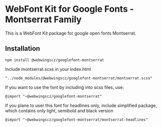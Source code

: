 # WebFont Kit for Google Fonts - Montserrat Family
This is a WebFont Kit package for google open fonts Montserrat. 


## Installation  
  
```
npm install @webwingscz/googlefont-montserrat
```
  
Include montserrat.scss in your index.html  
  
```
"../node_modules/@webwingscz/googlefont-montserrat/montserrat.scss"
```

  
If you want to use the font by including into scss files, use:  
  
```
@import "~@webwingscz/googlefont-montserrat"
```


If you plane to user this font for headlines only, include simplified package, which contains only light, semibold and black version   
  
```
@import "~@webwingscz/googlefont-montserrat/montserrat-headlines"
```
  